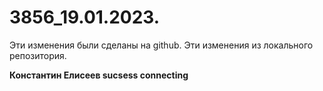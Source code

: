 ﻿# 3856_19.01.2023.
Эти изменения были сделаны на github.
Эти изменения из локального репозитория.

**Константин Елисеев sucsess connecting**
